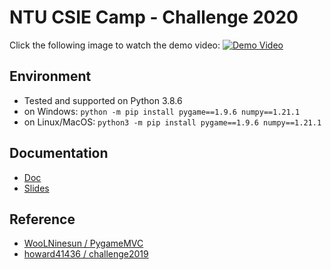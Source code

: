 # NTU CSIE Camp - Challenge 2020

Click the following image to watch the demo video:
[![Demo Video](https://img.youtube.com/vi/KL_PQVzrQHI/0.jpg)](https://www.youtube.com/watch?v=KL_PQVzrQHI)

## Environment

* Tested and supported on Python 3.8.6
* on Windows: `python -m pip install pygame==1.9.6 numpy==1.21.1`
* on Linux/MacOS: `python3 -m pip install pygame==1.9.6 numpy==1.21.1`

## Documentation

- [Doc](https://hackmd.io/@lcagma/SkQ29Otkw)
- [Slides](https://hackmd.io/@uqzWTXyyTk6IYTBwcPwnoA/S1ZTEdKJw#/)

## Reference

- [WooLNinesun / PygameMVC](https://github.com/WooLNinesun/PygameMVC)
- [howard41436 / challenge2019](https://github.com/howard41436/challenge2019)
